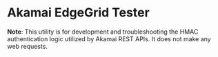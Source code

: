 # Akamai EdgeGrid Tester

**Note**: This utility is for development and troubleshooting the HMAC authentication logic utilized by Akamai REST APIs. It does not make any web requests.

